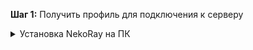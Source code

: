 **Шаг 1:** Получить профиль для подключения к серверу

<details>
  <summary>Установка NekoRay на ПК</summary>

  ## Установка программы и подключение к серверу
  - Скачать программу с оффициального репозитория https://github.com/MatsuriDayo/nekoray/releases/download/3.26/nekoray-3.26-2023-12-09-windows64.zip
  - Распаковать загруженный .zip файл в удобное место на вашем компьютере
  - Открыть распакованную папку и запустить файл nekoray.exe
  - Если при запуске выдает ошибку DLL скачать и установить vc_redist https://aka.ms/vs/17/release/vc_redist.x64.exe

  - После запуска nekoray.exe, скопировать профиль VLESS который я скинул, нажать Программа и добавить профиль из буфера обмена
   <p align="center">
  <img src="https://github.com/user-attachments/assets/2691ab29-dcf1-4ab3-9dd9-cb0a0b7c9b93" alt="Описание изображения" style="margin: 20px;"/>
 </p>
    
  - Далее правой кнопкой мыши по появившейся строке профиля и нажать Запустить, слева от строки профиля должна появиться галочка - профиль активен
   
    <p align="center">
    <img src="https://github.com/user-attachments/assets/16d032a5-9b0b-4248-8907-16f7ab350725" alt="Описание изображения" style="margin: 20px;"/>
    </p>

  - После этого выбрать режим TUN или режим системного прокси. Одно из двух, вместе они работать не будут. Сначала выбираем режим TUN, проверяем работает ли интернет и другие заблокированные сервисы. Если ничего не работает - пробуем режим системного прокси. Если и так ничего не работает - пишем мне.
   
    <p align="center">
    <img src="https://github.com/user-attachments/assets/717211b3-3ea6-445b-85a0-f3479894ed00" alt="Описание изображения" style="margin: 20px;"/>
    </p>
    
   ## Настройка маршрутизации

   - Сверху в программе нажимаем Настройки, выбираем строку Настройки маршрутов
     <p align="center">
     <img src="https://github.com/user-attachments/assets/2d630915-a0af-46a4-a13e-7241af2c6254" alt="Описание изображения" style="margin: 20px;"/>
     </p>
     
   - Далее следуем шагам на скрине. Outboud по-умолчанию должен быть bypass.
     
      <p align="center">
     <img src="https://github.com/user-attachments/assets/a352da1a-7cf6-46dc-b2f0-617fee74bbf1" alt="Описание изображения" style="margin: 20px;"/>
     </p>

   - В редакторе JSON слева удаляем весь текст и вставляем туда набор маршрутов (текст ниже)
       <p align="center">
       <img src="https://github.com/user-attachments/assets/9987ef4d-557f-4fb0-8628-564569023377" alt="Описание изображения" style="margin: 20px;"/>
      </p>
      <p align="center">
     <img src="https://github.com/user-attachments/assets/ca69450a-25b9-49cf-860c-26d05bd3da13" alt="Описание изображения" style="margin: 20px;"/>
      </p>
     
            {
                "rules": [
             {
                        "domain": [
                            "chatgpt.com",
                            "discord-attachments-uploads-prd.storage.googleapis.com",
                            "dis.gd",
                            "discord.co",
                            "discord.com",
                            "discord.design",
                            "discord.dev",
                            "discord.gg",
                            "discord.gift",
                            "discord.gifts",
                            "discord.media",
                            "discord.new",
                            "discord.store",
                            "discord.tools",
                            "discordapp.com",
                            "discordapp.net",
                            "discordmerch.com",
                            "discordpartygames.com",
                            "discord-activities.com",
                            "discordactivities.com",
                            "discordsays.com",
                            "discordstatus.com",
                            "latency.discord.media",
                            "youtube.com",
                            "googlevideo.com",
                            "ytimg.com",
                            "oaistatic.com",
                            "instagram.com",
                            "cdninstagram.com",
                            "facebook.com",
                            "fbcdn.net"
                        ],
                        "outboundTag": "proxy",
                        "type": "field"
                    },
                    {
                        "ip": [
                            "5.200.14.0/24",
                            "34.0.192.0/24",
                            "34.0.193.0/24",
                            "34.0.194.0/24",
                            "34.0.195.0/24",
                            "34.0.196.0/24",
                            "34.0.197.0/24",
                            "34.0.198.0/24",
                            "34.0.199.0/24",
                            "34.0.200.0/24",
                            "34.0.201.0/24",
                            "34.0.202.0/24",
                            "34.0.203.0/24",
                            "34.0.204.0/24",
                            "34.0.205.0/24",
                            "34.0.206.0/24",
                            "34.0.207.0/24",
                            "34.0.208.0/24",
                            "34.0.209.0/24",
                            "34.0.210.0/24",
                            "34.0.211.0/24",
                            "34.0.212.0/24",
                            "34.0.213.0/24",
                            "34.0.215.0/24",
                            "34.0.216.0/24",
                            "34.0.217.0/24",
                            "34.0.218.0/24",
                            "34.0.220.0/24",
                            "34.0.221.0/24",
                            "34.0.222.0/24",
                            "34.0.223.0/24",
                            "34.0.240.0/24",
                            "34.0.241.0/24",
                            "34.0.242.0/24",
                            "34.0.243.0/24",
                            "34.0.244.0/24",
                            "34.0.245.0/24",
                            "34.0.246.0/24",
                            "34.0.247.0/24",
                            "34.0.248.0/24",
                            "34.0.249.0/24",
                            "34.0.250.0/24",
                            "34.0.251.0/24",
                            "35.207.64.0/24",
                            "35.207.65.0/24",
                            "35.207.67.0/24",
                            "35.207.71.0/24",
                            "35.207.72.0/24",
                            "35.207.73.0/24",
                            "35.207.74.0/24",
                            "35.207.75.0/24",
                            "35.207.76.0/24",
                            "35.207.77.0/24",
                            "35.207.78.0/24",
                            "35.207.79.0/24",
                            "35.207.80.0/24",
                            "35.207.81.0/24",
                            "35.207.82.0/24",
                            "35.207.83.0/24",
                            "35.207.84.0/24",
                            "35.207.85.0/24",
                            "35.207.86.0/24",
                            "35.207.87.0/24",
                            "35.207.89.0/24",
                            "35.207.91.0/24",
                            "35.207.92.0/24",
                            "35.207.95.0/24",
                            "35.207.97.0/24",
                            "35.207.99.0/24",
                            "35.207.100.0/24",
                            "35.207.101.0/24",
                            "35.207.103.0/24",
                            "35.207.104.0/24",
                            "35.207.106.0/24",
                            "35.207.107.0/24",
                            "35.207.108.0/24",
                            "35.207.109.0/24",
                            "35.207.110.0/24",
                            "35.207.111.0/24",
                            "35.207.114.0/24",
                            "35.207.115.0/24",
                            "35.207.116.0/24",
                            "35.207.117.0/24",
                            "35.207.121.0/24",
                            "35.207.122.0/24",
                            "35.207.124.0/24",
                            "35.207.125.0/24",
                            "35.207.126.0/24",
                            "35.207.129.0/24",
                            "35.207.131.0/24",
                            "35.207.132.0/24",
                            "35.207.135.0/24",
                            "35.207.136.0/24",
                            "35.207.137.0/24",
                            "35.207.139.0/24",
                            "35.207.140.0/24",
                            "35.207.141.0/24",
                            "35.207.142.0/24",
                            "35.207.143.0/24",
                            "35.207.144.0/24",
                            "35.207.145.0/24",
                            "35.207.146.0/24",
                            "35.207.147.0/24",
                            "35.207.149.0/24",
                            "35.207.150.0/24",
                            "35.207.151.0/24",
                            "35.207.153.0/24",
                            "35.207.154.0/24",
                            "35.207.155.0/24",
                            "35.207.156.0/24",
                            "35.207.157.0/24",
                            "35.207.158.0/24",
                            "35.207.160.0/24",
                            "35.207.162.0/24",
                            "35.207.163.0/24",
                            "35.207.164.0/24",
                            "35.207.165.0/24",
                            "35.207.166.0/24",
                            "35.207.167.0/24",
                            "35.207.168.0/24",
                            "35.207.170.0/24",
                            "35.207.171.0/24",
                            "35.207.172.0/24",
                            "35.207.174.0/24",
                            "35.207.176.0/24",
                            "35.207.178.0/24",
                            "35.207.180.0/24",
                            "35.207.181.0/24",
                            "35.207.182.0/24",
                            "35.207.184.0/24",
                            "35.207.185.0/24",
                            "35.207.186.0/24",
                            "35.207.187.0/24",
                            "35.207.188.0/24",
                            "35.207.189.0/24",
                            "35.207.190.0/24",
                            "35.207.191.0/24",
                            "35.214.128.0/24",
                            "35.214.129.0/24",
                            "35.214.130.0/24",
                            "35.214.131.0/24",
                            "35.214.132.0/24",
                            "35.214.133.0/24",
                            "35.214.134.0/24",
                            "35.214.137.0/24",
                            "35.214.138.0/24",
                            "35.214.140.0/24",
                            "35.214.142.0/24",
                            "35.214.143.0/24",
                            "35.214.144.0/24",
                            "35.214.145.0/24",
                            "35.214.146.0/24",
                            "35.214.147.0/24",
                            "35.214.148.0/24",
                            "35.214.149.0/24",
                            "35.214.151.0/24",
                            "35.214.152.0/24",
                            "35.214.156.0/24",
                            "35.214.158.0/24",
                            "35.214.159.0/24",
                            "35.214.160.0/24",
                            "35.214.161.0/24",
                            "35.214.162.0/24",
                            "35.214.163.0/24",
                            "35.214.165.0/24",
                            "35.214.167.0/24",
                            "35.214.169.0/24",
                            "35.214.170.0/24",
                            "35.214.171.0/24",
                            "35.214.172.0/24",
                            "35.214.173.0/24",
                            "35.214.175.0/24",
                            "35.214.177.0/24",
                            "35.214.179.0/24",
                            "35.214.180.0/24",
                            "35.214.181.0/24",
                            "35.214.184.0/24",
                            "35.214.185.0/24",
                            "35.214.186.0/24",
                            "35.214.187.0/24",
                            "35.214.191.0/24",
                            "35.214.192.0/24",
                            "35.214.193.0/24",
                            "35.214.194.0/24",
                            "35.214.195.0/24",
                            "35.214.196.0/24",
                            "35.214.197.0/24",
                            "35.214.198.0/24",
                            "35.214.199.0/24",
                            "35.214.201.0/24",
                            "35.214.203.0/24",
                            "35.214.204.0/24",
                            "35.214.205.0/24",
                            "35.214.207.0/24",
                            "35.214.208.0/24",
                            "35.214.209.0/24",
                            "35.214.210.0/24",
                            "35.214.211.0/24",
                            "35.214.212.0/24",
                            "35.214.213.0/24",
                            "35.214.214.0/24",
                            "35.214.215.0/24",
                            "35.214.216.0/24",
                            "35.214.217.0/24",
                            "35.214.218.0/24",
                            "35.214.219.0/24",
                            "35.214.220.0/24",
                            "35.214.221.0/24",
                            "35.214.222.0/24",
                            "35.214.223.0/24",
                            "35.214.224.0/24",
                            "35.214.225.0/24",
                            "35.214.226.0/24",
                            "35.214.227.0/24",
                            "35.214.228.0/24",
                            "35.214.229.0/24",
                            "35.214.231.0/24",
                            "35.214.233.0/24",
                            "35.214.235.0/24",
                            "35.214.237.0/24",
                            "35.214.238.0/24",
                            "35.214.239.0/24",
                            "35.214.240.0/24",
                            "35.214.241.0/24",
                            "35.214.243.0/24",
                            "35.214.244.0/24",
                            "35.214.245.0/24",
                            "35.214.246.0/24",
                            "35.214.248.0/24",
                            "35.214.249.0/24",
                            "35.214.250.0/24",
                            "35.214.251.0/24",
                            "35.214.252.0/24",
                            "35.214.253.0/24",
                            "35.214.255.0/24",
                            "35.217.0.0/24",
                            "35.217.1.0/24",
                            "35.217.2.0/24",
                            "35.217.3.0/24",
                            "35.217.4.0/24",
                            "35.217.5.0/24",
                            "35.217.6.0/24",
                            "35.217.8.0/24",
                            "35.217.9.0/24",
                            "35.217.11.0/24",
                            "35.217.12.0/24",
                            "35.217.14.0/24",
                            "35.217.15.0/24",
                            "35.217.16.0/24",
                            "35.217.17.0/24",
                            "35.217.18.0/24",
                            "35.217.19.0/24",
                            "35.217.20.0/24",
                            "35.217.21.0/24",
                            "35.217.22.0/24",
                            "35.217.23.0/24",
                            "35.217.24.0/24",
                            "35.217.25.0/24",
                            "35.217.26.0/24",
                            "35.217.27.0/24",
                            "35.217.28.0/24",
                            "35.217.29.0/24",
                            "35.217.30.0/24",
                            "35.217.31.0/24",
                            "35.217.32.0/24",
                            "35.217.33.0/24",
                            "35.217.35.0/24",
                            "35.217.36.0/24",
                            "35.217.37.0/24",
                            "35.217.38.0/24",
                            "35.217.39.0/24",
                            "35.217.40.0/24",
                            "35.217.41.0/24",
                            "35.217.43.0/24",
                            "35.217.45.0/24",
                            "35.217.46.0/24",
                            "35.217.47.0/24",
                            "35.217.48.0/24",
                            "35.217.49.0/24",
                            "35.217.50.0/24",
                            "35.217.51.0/24",
                            "35.217.52.0/24",
                            "35.217.53.0/24",
                            "35.217.54.0/24",
                            "35.217.55.0/24",
                            "35.217.56.0/24",
                            "35.217.57.0/24",
                            "35.217.58.0/24",
                            "35.217.59.0/24",
                            "35.217.60.0/24",
                            "35.217.61.0/24",
                            "35.217.62.0/24",
                            "35.217.63.0/24",
                            "35.219.225.0/24",
                            "35.219.226.0/24",
                            "35.219.227.0/24",
                            "35.219.228.0/24",
                            "35.219.229.0/24",
                            "35.219.230.0/24",
                            "35.219.231.0/24",
                            "35.219.235.0/24",
                            "35.219.236.0/24",
                            "35.219.238.0/24",
                            "35.219.239.0/24",
                            "35.219.241.0/24",
                            "35.219.242.0/24",
                            "35.219.243.0/24",
                            "35.219.244.0/24",
                            "35.219.245.0/24",
                            "35.219.246.0/24",
                            "35.219.247.0/24",
                            "35.219.248.0/24",
                            "35.219.249.0/24",
                            "35.219.251.0/24",
                            "35.219.252.0/24",
                            "35.219.253.0/24",
                            "35.219.254.0/24",
                            "66.22.196.0/24",
                            "66.22.197.0/24",
                            "66.22.198.0/24",
                            "66.22.199.0/24",
                            "66.22.216.0/24",
                            "66.22.217.0/24",
                            "66.22.238.0/24",
                            "66.22.241.0/24",
                            "66.22.243.0/24",
                            "66.22.244.0/24"
                        ],
                        "network": [
                            "udp"
                        ],
                        "outboundTag": "proxy",
                        "type": "field"
                    },
                    {
                        "ip": [
                            "0.0.0.0/0",
                            "::/0"
                        ],
                        "outboundTag": "direct",
                        "type": "field"
                    }
                ]
            }
     
     - Если какие-то игры не работают с данным набором маршрутизации (у меня например Apex Legens не загружался), тогда меняем набор на следующий (порядок действий как в прошлом пункте, только копируем текст ниже)
       ```
           {
        "rules": [
            {
                "domain": [
                    "chatgpt.com",
                    "discord-attachments-uploads-prd.storage.googleapis.com",
                    "dis.gd",
                    "discord.co",
                    "discord.com",
                    "discord.design",
                    "discord.dev",
                    "discord.gg",
                    "discord.gift",
                    "discord.gifts",
                    "discord.media",
                    "discord.new",
                    "discord.store",
                    "discord.tools",
                    "discordapp.com",
                    "discordapp.net",
                    "discordmerch.com",
                    "discordpartygames.com",
                    "discord-activities.com",
                    "discordactivities.com",
                    "discordsays.com",
                    "discordstatus.com",
                    "latency.discord.media",
                    "youtube.com",
                    "googlevideo.com",
                    "ytimg.com",
                    "oaistatic.com",
                    "instagram.com",
                    "cdninstagram.com",
                    "facebook.com",
                    "fbcdn.net",
                    "digitalocean.com"
                ],
                "outboundTag": "proxy",
                "type": "field"
            },
            {
                "network": [
                    "udp"
                ],
                "outboundTag": "proxy",
                "type": "field"
            },
            {
                "ip": [
                    "0.0.0.0/0",
                    "::/0"
                ],
                "outboundTag": "direct",
                "type": "field"
            }
        ]
        }
       ```



</details>
